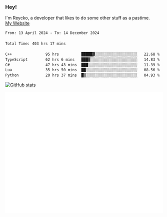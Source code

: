 ### Hey!
I'm Reycko, a developer that likes to do some other stuff as a pastime.  
[My Website](https://reycko.root.sx)

<!--START_SECTION:wakasection-->

```txt
From: 13 April 2024 - To: 14 December 2024

Total Time: 403 hrs 17 mins

C++               95 hrs          █████▓░░░░░░░░░░░░░░░░░░░   22.68 %
TypeScript        62 hrs 6 mins   ███▓░░░░░░░░░░░░░░░░░░░░░   14.83 %
C#                47 hrs 43 mins  ███░░░░░░░░░░░░░░░░░░░░░░   11.39 %
Lua               35 hrs 50 mins  ██░░░░░░░░░░░░░░░░░░░░░░░   08.56 %
Python            20 hrs 37 mins  █▒░░░░░░░░░░░░░░░░░░░░░░░   04.93 %
```

<!--END_SECTION:wakasection-->

[![GitHub stats](https://github-readme-stats.vercel.app/api?username=Reycko&show_icons=true&theme=dark&hide_title=true&count_private=true)](https://github.com/anuraghazra/github-readme-stats)

![Metrics](/github-metrics.svg)
